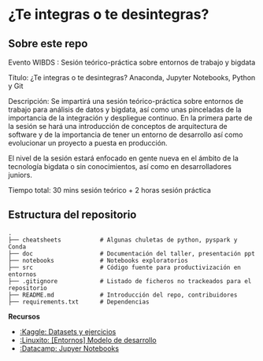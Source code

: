 # ¿Te integras o te desintegras? 

## Sobre este repo

Evento WIBDS : Sesión teórico-práctica sobre entornos de trabajo y bigdata

Título: ¿Te integras o te desintegras? Anaconda, Jupyter Notebooks, Python y Git

Descripción:  Se impartirá una sesión teórico-práctica sobre entornos de trabajo para análisis de datos y bigdata,
 así como unas pinceladas de la importancia de la integración y despliegue continuo.
 En la primera parte de la sesión se hará una introducción de conceptos de arquitectura de software y de la 
 importancia de tener un entorno de desarrollo así como evolucionar un proyecto a puesta en producción.
 
 El nivel de la sesión estará enfocado en gente nueva en el ámbito de la tecnología bigdata o sin conocimientos, 
 así como en desarrolladores juniors. 
 
Tiempo total: 30 mins sesión teórico +  2 horas sesión práctica

## Estructura del repositorio

```{bash}
.
├── cheatsheets           # Algunas chuletas de python, pyspark y Conda
├── doc                   # Documentación del taller, presentación ppt
├── notebooks             # Notebooks exploratorios
├── src                   # Código fuente para productivización en entornos
├── .gitignore            # Listado de ficheros no trackeados para el repositorio
├── README.md             # Introducción del repo, contribuidores  
├── requirements.txt      # Dependencias
```

**Recursos**
- [:Kaggle: Datasets y ejercicios](https://www.kaggle.com/learn/python)
- [:Linuxito: [Entornos] Modelo de desarrollo](https://www.linuxito.com/programacion/237-el-modelo-de-desarrollo-testing-y-produccion)
- [:Datacamp: Jupyer Notebooks](https://www.datacamp.com/community/tutorials/tutorial-jupyter-notebook)

